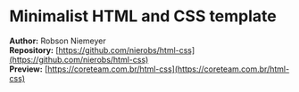 # Minimalist HTML and CSS template

**Author:** Robson Niemeyer  
**Repository:** [https://github.com/nierobs/html-css](https://github.com/nierobs/html-css)  
**Preview:** [https://coreteam.com.br/html-css](https://coreteam.com.br/html-css)
